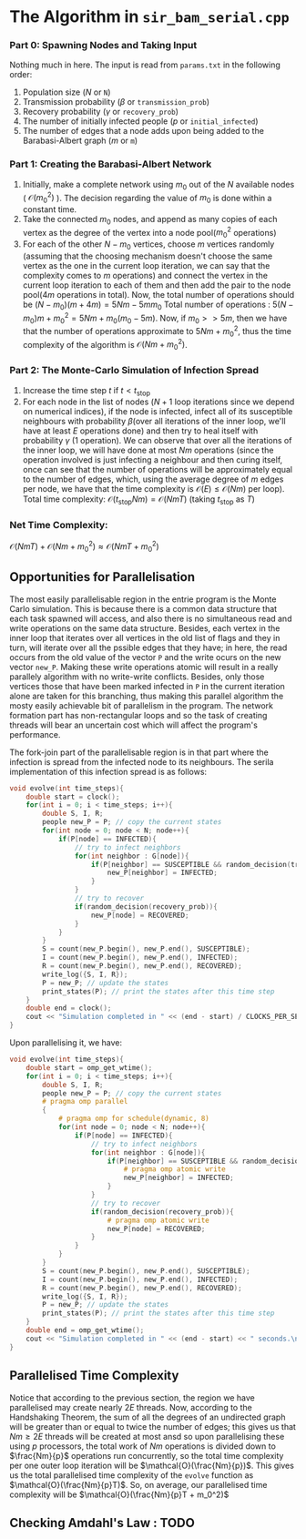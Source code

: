 # The Algorithm in `sir_bam_serial.cpp`
### Part 0: Spawning Nodes and Taking Input
Nothing much in here. The input is read from `params.txt` in the following order:
1. Population size ($N$ or `N`)
2. Transmission probability ($\beta$ or `transmission_prob`)
3. Recovery probability ($\gamma$ or `recovery_prob`)
4. The number of initially infected people ($p$ or `initial_infected`)
5. The number of edges that a node adds upon being added to the Barabasi-Albert graph ($m$ or `m`)

### Part 1: Creating the Barabasi-Albert Network
1. Initially, make a complete network using $m_0$ out of the $N$ available nodes ( $\mathcal{O}(m_0^2)$ ). The decision regarding the value of $m_0$ is done within a constant time.
2. Take the connected $m_0$ nodes, and append as many copies of each vertex as the degree of the vertex into a node pool($m_0^2$ operations)
3. For each of the other $N - m_0$ vertices, choose $m$ vertices randomly (assuming that the choosing mechanism doesn't choose the same vertex as the one in the current loop iteration, we can say that the complexity comes to $m$ operations) and connect the vertex in the current loop iteration to each of them and then add the pair to the node pool($4m$ operations in total). Now, the total number of operations should be $(N - m_0)(m + 4m) = 5Nm - 5mm_0$
Total number of operations : $5(N-m_0)m + m_0^2 = 5Nm + m_0(m_0 - 5m)$. Now, if $m_0 >> 5m$, then we have that the number of operations approximate to $5Nm + m_0^2$, thus the time complexity of the algorithm is $\mathcal{O}(Nm + m_0^2)$.

### Part 2: The Monte-Carlo Simulation of Infection Spread
1. Increase the time step $t$ if $t < t_{\text{stop}}$
2. For each node in the list of nodes ($N + 1$ loop iterations since we depend on numerical indices), if the node is infected, infect all of its susceptible neighbours with probability $\beta$(over all iterations of the inner loop, we'll have at least $E$ operations done) and then try to heal itself with probability $\gamma$ ($1$ operation). We can observe that over all the iterations of the inner loop, we will have done at most $Nm$ operations (since the operation involved is just infecting a neighbour and then curing itself, once can see that the number of operations will be approximately equal to the number of edges, which, using the average degree of $m$ edges per node, we have that the time complexity is $\mathcal{O}(E) \leq \mathcal{O}(Nm)$ per loop).
Total time complexity: $\mathcal{O}(t_\text{stop}Nm) = \mathcal{O}(NmT)$ (taking $t_{\text{stop}}$ as $T$)
### Net Time Complexity:
$\mathcal{O}(NmT) + \mathcal{O}(Nm + m_0^2) \approx \mathcal{O}(NmT + m_0^2)$
## Opportunities for Parallelisation
The most easily parallelisable region in the entrie program is the Monte Carlo simulation. This is because there is a common data structure that each task spawned will access, and also there is no simultaneous read and write operations on the same data structure. Besides, each vertex in the inner loop that iterates over all vertices in the old list of flags and they in turn, will iterate over all the pssible edges that they have; in here, the read occurs from the old value of the vector `P` and the write ocurs on the new vector `new_P`. Making these write operations atomic will result in a really parallely algorithm with no write-write conflicts. Besides, only those vertices those that have been marked infected in `P` in the current iteration alone are taken for this branching, thus making this parallel algorithm the mosty easily achievable bit of parallelism in the program. The network formation part has non-rectangular loops and so the task of creating threads will bear an uncertain cost which will affect the program's performance.

The fork-join part of the parallelisable region is in that part where the infection is spread from the infected node to its neighbours. The serila implementation of this infection spread is as follows:
```cpp
void evolve(int time_steps){
    double start = clock();
    for(int i = 0; i < time_steps; i++){
        double S, I, R;
        people new_P = P; // copy the current states
        for(int node = 0; node < N; node++){
            if(P[node] == INFECTED){
                // try to infect neighbors
                for(int neighbor : G[node]){
                    if(P[neighbor] == SUSCEPTIBLE && random_decision(transmission_prob)){
                        new_P[neighbor] = INFECTED;
                    }
                }
                // try to recover
                if(random_decision(recovery_prob)){
                    new_P[node] = RECOVERED;
                }
            }
        }
        S = count(new_P.begin(), new_P.end(), SUSCEPTIBLE);
        I = count(new_P.begin(), new_P.end(), INFECTED);
        R = count(new_P.begin(), new_P.end(), RECOVERED);
        write_log({S, I, R});
        P = new_P; // update the states
        print_states(P); // print the states after this time step
    }
    double end = clock();
    cout << "Simulation completed in " << (end - start) / CLOCKS_PER_SEC << " seconds.\n";
}
```

Upon parallelising it, we have:
```cpp
void evolve(int time_steps){
    double start = omp_get_wtime();
    for(int i = 0; i < time_steps; i++){
        double S, I, R;
        people new_P = P; // copy the current states
        # pragma omp parallel
        {
            # pragma omp for schedule(dynamic, 8)
            for(int node = 0; node < N; node++){
                if(P[node] == INFECTED){
                    // try to infect neighbors
                    for(int neighbor : G[node]){
                        if(P[neighbor] == SUSCEPTIBLE && random_decision(transmission_prob)){
                            # pragma omp atomic write
                            new_P[neighbor] = INFECTED;
                        }
                    }
                    // try to recover
                    if(random_decision(recovery_prob)){
                        # pragma omp atomic write
                        new_P[node] = RECOVERED;
                    }
                }
            }
        }
        S = count(new_P.begin(), new_P.end(), SUSCEPTIBLE);
        I = count(new_P.begin(), new_P.end(), INFECTED);
        R = count(new_P.begin(), new_P.end(), RECOVERED);
        write_log({S, I, R});
        P = new_P; // update the states
        print_states(P); // print the states after this time step
    }
    double end = omp_get_wtime();
    cout << "Simulation completed in " << (end - start) << " seconds.\n";
}
```

## Parallelised Time Complexity
Notice that according to the previous section, the region we have parallelised may create nearly $2E$ threads. Now, according to the Handshaking Theorem, the sum of all the degrees of an undirected graph will be greater than or equal to twice the number of edges; this gives us that $Nm \geq 2E$ threads will be created at most ansd so upon parallelising these using $p$ processors, the total work of $Nm$ operations is divided down to $\frac{Nm}{p}$ operations run concurrently, so the total time complexity per one outer loop iteration will be $\mathcal{O}(\frac{Nm}{p})$. This gives us the total parallelised time complexity of the `evolve` function as $\mathcal{O}(\frac{Nm}{p}T)$. So, on average, our parallelised time complexity will be $\mathcal{O}(\frac{Nm}{p}T + m_0^2)$

## Checking Amdahl's Law : TODO
